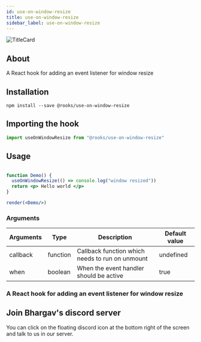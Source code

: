 ```yaml
---
id: use-on-window-resize
title: use-on-window-resize
sidebar_label: use-on-window-resize
---
```


![TitleCard](https://raw.githubusercontent.com/imbhargav5/rooks/HEAD/packages/on-window-resize/title-card.svg)

   

## About

A React hook for adding an event listener for window resize
<br/>

## Installation

    npm install --save @rooks/use-on-window-resize

## Importing the hook

```javascript
import useOnWindowResize from "@rooks/use-on-window-resize"
```

## Usage

```jsx

function Demo() {
  useOnWindowResize(() => console.log("window resized"))
  return <p> Hello world </p>
}

render(<Demo/>)
```

### Arguments

| Arguments | Type     | Description                                     | Default value |
| --------- | -------- | ----------------------------------------------- | ------------- |
| callback  | function | Callback function which needs to run on unmount | undefined     |
| when      | boolean  | When the event handler should be active         | true          |

### A React hook for adding an event listener for window resize


## Join Bhargav's discord server
You can click on the floating discord icon at the bottom right of the screen and talk to us in our server.

    